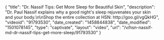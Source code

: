 {
    "title": "Dr. Nassif Tips: Get More Sleep for Beautiful Skin",
    "description": "Dr. Paul Nassif explains why a good night's sleep rejuvenates your skin and your body.\n\nShop the entire collection at HSN: http:\/\/goo.gl\/vgQkHG",
    "videoid": "91793530",
    "date_created": "1458844838",
    "date_modified": "1501078145",
    "type": "captivate",
    "layout": "video",
    "url": "\/v\/hsn-nassif-md-dr-nassif-tips-get-more-sleep\/91793530"
}